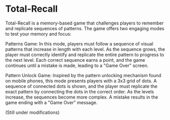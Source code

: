 # Total-Recall

Total-Recall is a memory-based game that challenges players to remember and replicate sequences of patterns. The game offers two engaging modes to test your memory and focus:

Patterns Game: In this mode, players must follow a sequence of visual patterns that increase in length with each level. As the sequence grows, the player must correctly identify and replicate the entire pattern to progress to the next level. Each correct sequence earns a point, and the game continues until a mistake is made, leading to a "Game Over" screen.

Pattern Unlock Game: Inspired by the pattern unlocking mechanism found on mobile phones, this mode presents players with a 3x3 grid of dots. A sequence of connected dots is shown, and the player must replicate the exact pattern by connecting the dots in the correct order. As the levels increase, the sequences become more complex. A mistake results in the game ending with a "Game Over" message.

(Still under modifications)
